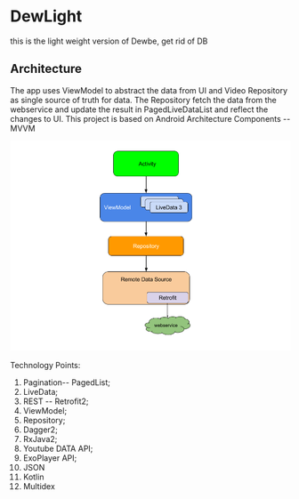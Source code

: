 # DewLight
this is the light weight version of Dewbe, get rid of DB
## Architecture
The app uses ViewModel to abstract the data from UI and Video Repository as single source of truth for data. 
The Repository fetch the data from the webservice and update the result in PagedLiveDataList and reflect the changes to UI. This project is based on Android Architecture Components -- MVVM

![](https://github.com/ed828a/DewNet/blob/master/archtiture-net.png)



Technology Points:
1. Pagination-- PagedList;
2. LiveData;
3. REST -- Retrofit2;
4. ViewModel;
5. Repository;
6. Dagger2;
7. RxJava2;
8. Youtube DATA API;
9. ExoPlayer API;
10. JSON 
11. Kotlin
12. Multidex


